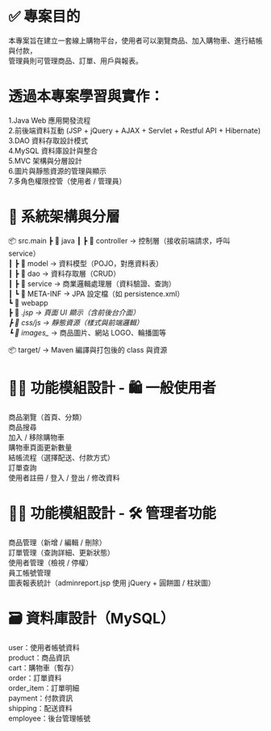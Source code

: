 # ✅ 專案目的
本專案旨在建立一套線上購物平台，使用者可以瀏覽商品、加入購物車、進行結帳與付款，<br>
管理員則可管理商品、訂單、用戶與報表。<br>

# 透過本專案學習與實作：
1.Java Web 應用開發流程<br>
2.前後端資料互動 (JSP + jQuery + AJAX + Servlet + Restful API + Hibernate)<br>
3.DAO 資料存取設計模式<br>
4.MySQL 資料庫設計與整合<br>
5.MVC 架構與分層設計<br>
6.圖片與靜態資源的管理與顯示<br>
7.多角色權限控管（使用者 / 管理員）<br>

# 🧱 系統架構與分層
📦 src.main
 ┣ 📁 java
 ┃ ┣ 📁 controller     → 控制層（接收前端請求，呼叫 service）<br>
 ┃ ┣ 📁 model       → 資料模型（POJO，對應資料表）<br>
 ┃ ┣ 📁 dao         → 資料存取層（CRUD）<br>
 ┃ ┣ 📁 service     → 商業邏輯處理層（資料驗證、查詢）<br>
 ┃ ┗ 📁 META-INF    → JPA 設定檔（如 persistence.xml）<br>
 ┗ 📁 webapp<br>
   ┣ 📄 *.jsp        → 頁面 UI 顯示（含前後台介面）<br>
   ┣ 📁 css/js       → 靜態資源（樣式與前端邏輯）<br>
   ┗ 📁 images_*     → 商品圖片、網站 LOGO、輪播圖等<br>

📦 target/ → Maven 編譯與打包後的 class 與資源<br>

# 🧑‍💻 功能模組設計 - 🛍 一般使用者 
商品瀏覽（首頁、分類）<br>
商品搜尋<br>
加入 / 移除購物車<br>
購物車頁面更新數量<br>
結帳流程（選擇配送、付款方式）<br>
訂單查詢<br>
使用者註冊 / 登入 / 登出 / 修改資料<br>

# 🧑‍💻 功能模組設計 - 🛠 管理者功能 
商品管理（新增 / 編輯 / 刪除）<br>
訂單管理（查詢詳細、更新狀態）<br>
使用者管理（檢視 / 停權）<br>
員工帳號管理<br>
圖表報表統計（adminreport.jsp 使用 jQuery + 圓餅圖 / 柱狀圖）<br>

# 🗃 資料庫設計（MySQL） 
user：使用者帳號資料<br>
product：商品資訊<br>
cart：購物車（暫存）<br>
order：訂單資料<br>
order_item：訂單明細<br>
payment：付款資訊<br>
shipping：配送資料<br>
employee：後台管理帳號<br>


